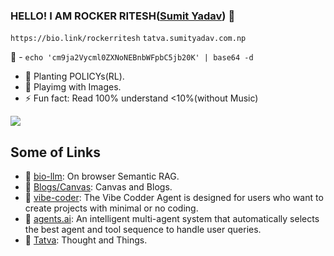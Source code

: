 ### HELLO! I AM ROCKER RITESH([Sumit Yadav](https://sumityadav.com.np)) 👋
```https://bio.link/rockerritesh```
```tatva.sumityadav.com.np```

💌 - `echo 'cm9ja2Vycml0ZXNoNEBnbWFpbC5jb20K' | base64 -d `



- 🌱 Planting POLICYs(RL).
- 👋 Playimg with Images.
- ⚡ Fun fact: Read 100% understand <10%(without Music)


<!-- ![Rocker's github stats](https://github-readme-stats.vercel.app/api?username=rockerritesh&show_icons=true&hide_border=true) -->

 
<!-- [![trophy](https://github-profile-trophy.vercel.app/?username=rockerritesh&theme=radical)](https://github.com/ryo-ma/github-profile-trophy) ONLY if I want to show the trophy things here -->
 ![](https://komarev.com/ghpvc/?username=rockerritesh&label=PROFILE+VIEWS)

 ## Some of Links

 - 🔖 [bio-llm](llm.sumityadav.com.np): On browser Semantic RAG. 
 - 🎋 [Blogs/Canvas](https://blog.sumityadav.com.np): Canvas and Blogs.
 - 🧒 [vibe-coder](https://rockerritesh.github.io/vibe_coder/): The Vibe Codder Agent is designed for users who want to create projects with minimal or no coding.
 - 🤖 [agents.ai](https://rockerritesh.github.io/agents.ai/): An intelligent multi-agent system that automatically selects the best agent and tool sequence to handle user queries.
 -  🎋 [Tatva](https://tatva.sumityadav.com.np): Thought and Things.
